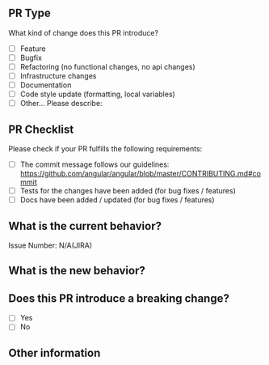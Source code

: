## PR Type

What kind of change does this PR introduce?

<!-- Please check the one that applies to this PR using "x". -->

- [ ] Feature
- [ ] Bugfix
- [ ] Refactoring (no functional changes, no api changes)
- [ ] Infrastructure changes
- [ ] Documentation
- [ ] Code style update (formatting, local variables)
- [ ] Other... Please describe:

## PR Checklist

Please check if your PR fulfills the following requirements:

- [ ] The commit message follows our guidelines: https://github.com/angular/angular/blob/master/CONTRIBUTING.md#commit
- [ ] Tests for the changes have been added (for bug fixes / features)
- [ ] Docs have been added / updated (for bug fixes / features)

## What is the current behavior?

<!-- Please describe the current behavior that you are modifying, or link to a relevant issue. -->

Issue Number: N/A(JIRA)

## What is the new behavior?

## Does this PR introduce a breaking change?

- [ ] Yes
- [ ] No

<!-- If this PR contains a breaking change, please describe the impact and migration path for existing applications below. -->

## Other information
